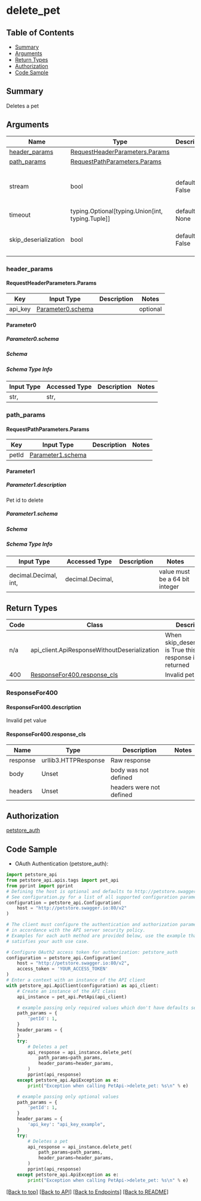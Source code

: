 <a name="top"></a>
# **delete_pet**
<a name="delete_pet"></a>

## Table of Contents
- [Summary](#summary)
- [Arguments](#arguments)
- [Return Types](#return-types)
- [Authorization](#authorization)
- [Code Sample](#code-sample)

## Summary
Deletes a pet

## Arguments

Name | Type | Description  | Notes
------------- | ------------- | ------------- | -------------
[header_params](#requestheaderparameters) | [RequestHeaderParameters.Params](#RequestHeaderParametersParams) | |
[path_params](#requestpathparameters) | [RequestPathParameters.Params](#RequestPathParametersParams) | |
stream | bool | default is False | if True then the response.content will be streamed and loaded from a file like object. When downloading a file, set this to True to force the code to deserialize the content to a FileSchema file
timeout | typing.Optional[typing.Union[int, typing.Tuple]] | default is None | the timeout used by the rest client
skip_deserialization | bool | default is False | when True, headers and body will be unset and an instance of api_client.ApiResponseWithoutDeserialization will be returned

### <a id="requestheaderparameters" >header_params</a>
#### <a id="RequestHeaderParametersParams" >RequestHeaderParameters.Params</a>

Key | Input Type | Description  | Notes
------------- | ------------- | ------------- | -------------
api_key | [Parameter0.schema](#parameter_0schema) | | optional

#### Parameter0
##### <a id="parameter_0schema" >Parameter0.schema</a>
##### Schema

##### Schema Type Info
Input Type | Accessed Type | Description | Notes
------------ | ------------- | ------------- | -------------
str,  | str,  |  |

### <a id="requestpathparameters" >path_params</a>
#### <a id="RequestPathParametersParams" >RequestPathParameters.Params</a>

Key | Input Type | Description  | Notes
------------- | ------------- | ------------- | -------------
petId | [Parameter1.schema](#parameter_1schema) | | 

#### Parameter1

##### <a id="parameter_1description" >Parameter1.description</a>
Pet id to delete
##### <a id="parameter_1schema" >Parameter1.schema</a>
##### Schema

##### Schema Type Info
Input Type | Accessed Type | Description | Notes
------------ | ------------- | ------------- | -------------
decimal.Decimal, int,  | decimal.Decimal,  |  | value must be a 64 bit integer

## Return Types

Code | Class | Description
------------- | ------------- | -------------
n/a | api_client.ApiResponseWithoutDeserialization | When skip_deserialization is True this response is returned
400 | [ResponseFor400.response_cls](#response_400response_cls) | Invalid pet value

### <a id="response_400" >ResponseFor400</a>

#### <a id="response_400description" >ResponseFor400.description</a>
Invalid pet value

#### <a id="response_400response_cls" >ResponseFor400.response_cls</a>
Name | Type | Description  | Notes
------------- | ------------- | ------------- | -------------
response | urllib3.HTTPResponse | Raw response |
body | Unset | body was not defined |
headers | Unset | headers were not defined |

## Authorization

[petstore_auth](../../../../README.md#petstore_auth)

## Code Sample

* OAuth Authentication (petstore_auth):
```python
import petstore_api
from petstore_api.apis.tags import pet_api
from pprint import pprint
# Defining the host is optional and defaults to http://petstore.swagger.io:80/v2
# See configuration.py for a list of all supported configuration parameters.
configuration = petstore_api.Configuration(
    host = "http://petstore.swagger.io:80/v2"
)

# The client must configure the authentication and authorization parameters
# in accordance with the API server security policy.
# Examples for each auth method are provided below, use the example that
# satisfies your auth use case.

# Configure OAuth2 access token for authorization: petstore_auth
configuration = petstore_api.Configuration(
    host = "http://petstore.swagger.io:80/v2",
    access_token = 'YOUR_ACCESS_TOKEN'
)
# Enter a context with an instance of the API client
with petstore_api.ApiClient(configuration) as api_client:
    # Create an instance of the API class
    api_instance = pet_api.PetApi(api_client)

    # example passing only required values which don't have defaults set
    path_params = {
        'petId': 1,
    }
    header_params = {
    }
    try:
        # Deletes a pet
        api_response = api_instance.delete_pet(
            path_params=path_params,
            header_params=header_params,
        )
        pprint(api_response)
    except petstore_api.ApiException as e:
        print("Exception when calling PetApi->delete_pet: %s\n" % e)

    # example passing only optional values
    path_params = {
        'petId': 1,
    }
    header_params = {
        'api_key': "api_key_example",
    }
    try:
        # Deletes a pet
        api_response = api_instance.delete_pet(
            path_params=path_params,
            header_params=header_params,
        )
        pprint(api_response)
    except petstore_api.ApiException as e:
        print("Exception when calling PetApi->delete_pet: %s\n" % e)
```

[[Back to top]](#top) [[Back to API]](../PetApi.md) [[Back to Endpoints]](../../../../README.md#Endpoints) [[Back to README]](../../../../README.md)
